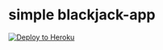 # simple blackjack-app

[![Deploy to Heroku](https://www.herokucdn.com/deploy/button.png)](https://heroku.com/deploy)
